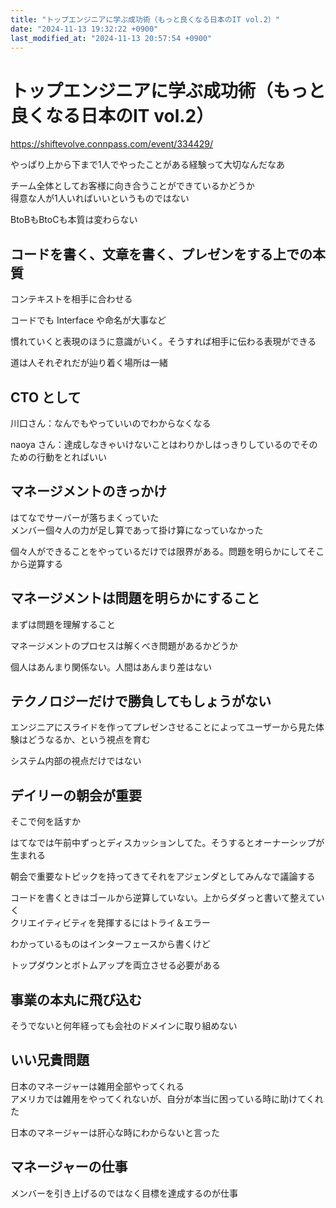 ```yaml
---
title: "トップエンジニアに学ぶ成功術（もっと良くなる日本のIT vol.2）"
date: "2024-11-13 19:32:22 +0900"
last_modified_at: "2024-11-13 20:57:54 +0900"
---
```


# トップエンジニアに学ぶ成功術（もっと良くなる日本のIT vol.2）

https://shiftevolve.connpass.com/event/334429/

やっぱり上から下まで1人でやったことがある経験って大切なんだなあ

チーム全体としてお客様に向き合うことができているかどうか  
得意な人が1人いればいいというものではない

BtoBもBtoCも本質は変わらない  

## コードを書く、文章を書く、プレゼンをする上での本質

コンテキストを相手に合わせる  

コードでも Interface や命名が大事など

慣れていくと表現のほうに意識がいく。そうすれば相手に伝わる表現ができる  

道は人それぞれだが辿り着く場所は一緒  

## CTO として
川口さん：なんでもやっていいのでわからなくなる  

naoya さん：達成しなきゃいけないことはわりかしはっきりしているのでそのための行動をとればいい

## マネージメントのきっかけ
はてなでサーバーが落ちまくっていた  
メンバー個々人の力が足し算であって掛け算になっていなかった

個々人ができることをやっているだけでは限界がある。問題を明らかにしてそこから逆算する

## マネージメントは問題を明らかにすること

まずは問題を理解すること

マネージメントのプロセスは解くべき問題があるかどうか

個人はあんまり関係ない。人間はあんまり差はない

## テクノロジーだけで勝負してもしょうがない

エンジニアにスライドを作ってプレゼンさせることによってユーザーから見た体験はどうなるか、という視点を育む

システム内部の視点だけではない  

## デイリーの朝会が重要
そこで何を話すか  

はてなでは午前中ずっとディスカッションしてた。そうするとオーナーシップが生まれる

朝会で重要なトピックを持ってきてそれをアジェンダとしてみんなで議論する


コードを書くときはゴールから逆算していない。上からダダっと書いて整えていく  
クリエイティビティを発揮するにはトライ＆エラー  

わかっているものはインターフェースから書くけど  

トップダウンとボトムアップを両立させる必要がある  

## 事業の本丸に飛び込む
そうでないと何年経っても会社のドメインに取り組めない

## いい兄貴問題

日本のマネージャーは雑用全部やってくれる  
アメリカでは雑用をやってくれないが、自分が本当に困っている時に助けてくれた

日本のマネージャーは肝心な時にわからないと言った

## マネージャーの仕事
メンバーを引き上げるのではなく目標を達成するのが仕事



